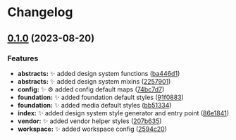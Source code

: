 # Changelog

## [0.1.0](https://github.com/embyth/scss-design-system/compare/scss-design-system-v0.0.1...scss-design-system-v0.1.0) (2023-08-20)


### Features

* **abstracts:** ✨ added design system functions ([ba446d1](https://github.com/embyth/scss-design-system/commit/ba446d1f11a4da65b18a1bb3fb7f785ed7c71c67))
* **abstracts:** ✨ added design system mixins ([2257901](https://github.com/embyth/scss-design-system/commit/225790148c8296454e35bf090411ba55cc799a90))
* **config:** ✨ ⚙️ added config default maps ([74bc7d7](https://github.com/embyth/scss-design-system/commit/74bc7d7eb0145bf6f388b5aa0992bbe788ed3fae))
* **foundation:** ✨ added foundation default styles ([91f0883](https://github.com/embyth/scss-design-system/commit/91f0883e60deff48dba4bbde4cfd6f3aae07c902))
* **foundation:** ✨ added media default styles ([bb51334](https://github.com/embyth/scss-design-system/commit/bb51334f45ea7fc55041166d87237a87efeee5db))
* **index:** ✨ added design system style generator and entry point ([86e1841](https://github.com/embyth/scss-design-system/commit/86e1841f2e1ac80e68124d4498d93e855e51d839))
* **vendor:** ✨ added vendor helper styles ([207b635](https://github.com/embyth/scss-design-system/commit/207b6351fb071643426b75262f56c9f13f4e3c56))
* **workspace:** ✨ added workspace config ([2594c20](https://github.com/embyth/scss-design-system/commit/2594c206258976bd2ffd105a4ece3fa159660890))
